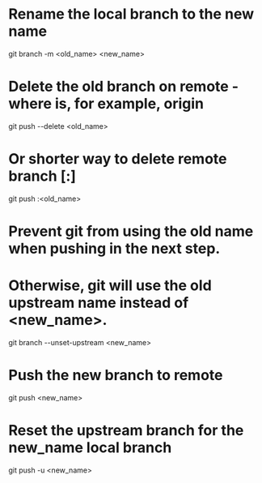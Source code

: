 # Rename the local branch to the new name

git branch -m <old_name> <new_name>

# Delete the old branch on remote - where <remote> is, for example, origin

git push <remote> --delete <old_name>

# Or shorter way to delete remote branch [:]

git push <remote> :<old_name>

# Prevent git from using the old name when pushing in the next step.

# Otherwise, git will use the old upstream name instead of <new_name>.

git branch --unset-upstream <new_name>

# Push the new branch to remote

git push <remote> <new_name>

# Reset the upstream branch for the new_name local branch

git push <remote> -u <new_name>

